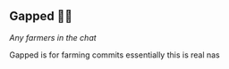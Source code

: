 ## Gapped 🧑‍🌾

*Any farmers in the chat*

Gapped is for farming commits essentially this is real nas
